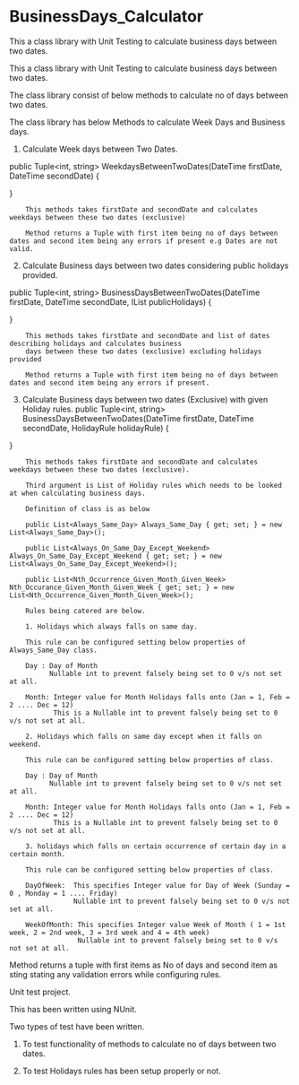 # BusinessDays_Calculator
This a class library with Unit Testing to calculate business days between two dates.

This a class library with Unit Testing to calculate business days between two dates.

The class library consist of below methods to calculate no of days between two dates.

The class library has below Methods to calculate Week Days and Business days.

1. Calculate Week days between Two Dates.

 public Tuple<int, string> WeekdaysBetweenTwoDates(DateTime firstDate, DateTime secondDate)
 {
            
 }

        This methods takes firstDate and secondDate and calculates weekdays between these two dates (exclusive)

        Method returns a Tuple with first item being no of days between dates and second item being any errors if present e.g Dates are not valid. 
      

2. Calculate Business days between two dates considering public holidays provided.

public Tuple<int, string> BusinessDaysBetweenTwoDates(DateTime firstDate, DateTime secondDate, IList<DateTime> publicHolidays)
{

}

        This methods takes firstDate and secondDate and list of dates describing holidays and calculates business 
        days between these two dates (exclusive) excluding holidays provided

        Method returns a Tuple with first item being no of days between dates and second item being any errors if present. 


3. Calculate Business days between two dates (Exclusive) with given Holiday rules.
public Tuple<int, string> BusinessDaysBetweenTwoDates(DateTime firstDate, DateTime secondDate, HolidayRule holidayRule)
{

}

        This methods takes firstDate and secondDate and calculates weekdays between these two dates (exclusive).

        Third argument is List of Holiday rules which needs to be looked at when calculating business days.

        Definition of class is as below

        public List<Always_Same_Day> Always_Same_Day { get; set; } = new List<Always_Same_Day>();

        public List<Always_On_Same_Day_Except_Weekend> Always_On_Same_Day_Except_Weekend { get; set; } = new List<Always_On_Same_Day_Except_Weekend>();

        public List<Nth_Occurrence_Given_Month_Given_Week> Nth_Occurance_Given_Month_Given_Week { get; set; } = new List<Nth_Occurrence_Given_Month_Given_Week>();

        Rules being catered are below.

        1. Holidays which always falls on same day. 

        This rule can be configured setting below properties of Always_Same_Day class.

        Day : Day of Month
              Nullable int to prevent falsely being set to 0 v/s not set at all.

        Month: Integer value for Month Holidays falls onto (Jan = 1, Feb = 2 .... Dec = 12)
               This is a Nullable int to prevent falsely being set to 0 v/s not set at all.

        2. Holidays which falls on same day except when it falls on weekend.

        This rule can be configured setting below properties of class.

        Day : Day of Month
              Nullable int to prevent falsely being set to 0 v/s not set at all.

        Month: Integer value for Month Holidays falls onto (Jan = 1, Feb = 2 .... Dec = 12)
               This is a Nullable int to prevent falsely being set to 0 v/s not set at all.

        3. holidays which falls on certain occurrence of certain day in a certain month.

        This rule can be configured setting below properties of class.

        DayOfWeek:  This specifies Integer value for Day of Week (Sunday = 0 , Monday = 1 .... Friday)
                    Nullable int to prevent falsely being set to 0 v/s not set at all.

        WeekOfMonth: This specifies Integer value Week of Month ( 1 = 1st week, 2 = 2nd week, 3 = 3rd week and 4 = 4th week)
                     Nullable int to prevent falsely being set to 0 v/s not set at all.

Method returns a tuple with first items as No of days and second item as sting stating any validation errors while configuring rules. 

Unit test project.

This has been written using NUnit.

Two types of test have been written.

1. To test functionality of methods to calculate no of days between two dates.

2. To test Holidays rules has been setup properly or not. 
